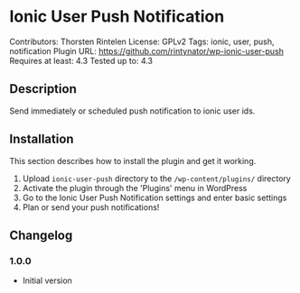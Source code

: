 # Ionic User Push Notification

Contributors: Thorsten Rintelen
License: GPLv2
Tags: ionic, user, push, notification
Plugin URL: https://github.com/rintynator/wp-ionic-user-push
Requires at least: 4.3
Tested up to: 4.3

## Description

Send immediately or scheduled push notification to ionic user ids.

## Installation

This section describes how to install the plugin and get it working.

1. Upload `ionic-user-push` directory to the `/wp-content/plugins/` directory
2. Activate the plugin through the 'Plugins' menu in WordPress
3. Go to the Ionic User Push Notification settings and enter basic settings
4. Plan or send your push notifications!

## Changelog

### 1.0.0

* Initial version

